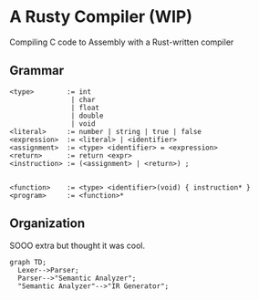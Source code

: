 # A Rusty Compiler (WIP)

Compiling C code to Assembly with a Rust-written compiler

## Grammar

```
<type>        := int
               | char
               | float
               | double
               | void
<literal>     := number | string | true | false
<expression>  := <literal> | <identifier>
<assignment>  := <type> <identifier> = <expression>
<return>      := return <expr>
<instruction> := (<assignment> | <return>) ;


<function>    := <type> <identifier>(void) { instruction* }
<program>     := <function>*
```

## Organization

SOOO extra but thought it was cool.

```mermaid
graph TD;
  Lexer-->Parser;
  Parser-->"Semantic Analyzer";
  "Semantic Analyzer"-->"IR Generator";
```
